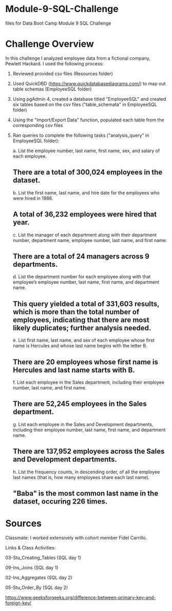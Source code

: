 # Module-9-SQL-Challenge
files for Data Boot Camp Module 9 SQL Challenge 

# Challenge Overview 
In this challenge I analyzed employee data from a fictional company, Pewlett Hackard. I used the following process: 

1. Reviewed provided csv files (Resources folder)
2. Used QuickDBD (https://www.quickdatabasediagrams.com/) to map out table schemas (EmployeeSQL folder)
3. Using pgAdmin 4, created a database titled "EmployeeSQL" and created six tables based on the csv files ("table_schemata" in EmployeeSQL folder)
4. Using the "Import/Export Data" function, populated each table from the corresponding csv files 
5. Ran queries to complete the following tasks ("analysis_query" in EmployeeSQL folder): 

    a. List the employee number, last name, first name, sex, and salary of each employee. 
    
    ## There are a total of 300,024 employees in the dataset. 

    b. List the first name, last name, and hire date for the employees who were hired in 1986. 
    
    ## A total of 36,232 employees were hired that year. 

    c. List the manager of each department along with their department number, department name, employee number, last name, and first name. 
    
    ## There are a total of 24 managers across 9 departments. 

    d. List the department number for each employee along with that employee’s employee number, last name, first name, and department name. 

    ## This query yielded a total of 331,603 results, which is more than the total number of employees, indicating that there are most likely duplicates; further analysis needed. 

    e. List first name, last name, and sex of each employee whose first name is Hercules and whose last name begins with the letter B.

    ## There are 20 employees whose first name is Hercules and last name starts with B. 

    f. List each employee in the Sales department, including their employee number, last name, and first name.

    ## There are 52,245 employees in the Sales department. 

    g. List each employee in the Sales and Development departments, including their employee number, last name, first name, and department name.

    ## There are 137,952 employees across the Sales and Development departments. 

    h. List the frequency counts, in descending order, of all the employee last names (that is, how many employees share each last name).

    ## "Baba" is the most common last name in the dataset, occuring 226 times. 

# Sources 

Classmate: I worked extensively with cohort member Fidel Carrillo. 

Links & Class Activities: 

03-Stu_Creating_Tables (SQL day 1)

09-Ins_Joins (SQL day 1)

02-Ins_Aggregates (SQL day 2)

05-Stu_Order_By (SQL day 2)

https://www.geeksforgeeks.org/difference-between-primary-key-and-foreign-key/